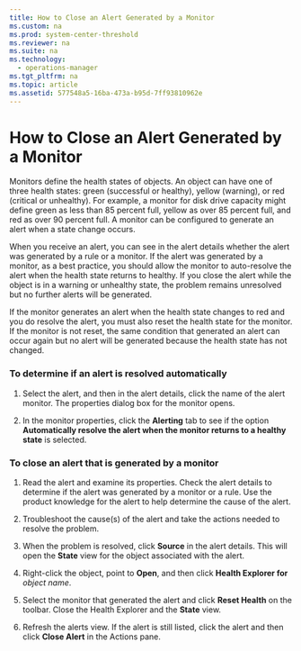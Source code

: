 ```yaml
---
title: How to Close an Alert Generated by a Monitor
ms.custom: na
ms.prod: system-center-threshold
ms.reviewer: na
ms.suite: na
ms.technology: 
  - operations-manager
ms.tgt_pltfrm: na
ms.topic: article
ms.assetid: 577548a5-16ba-473a-b95d-7ff93810962e
---
```

# How to Close an Alert Generated by a Monitor

Monitors define the health states of objects. An object can have one of three health states: green (successful or healthy), yellow (warning), or red (critical or unhealthy). For example, a monitor for disk drive capacity might define green as less than 85 percent full, yellow as over 85 percent full, and red as over 90 percent full. A monitor can be configured to generate an alert when a state change occurs.

When you receive an alert, you can see in the alert details whether the alert was generated by a rule or a monitor. If the alert was generated by a monitor, as a best practice, you should allow the monitor to auto-resolve the alert when the health state returns to healthy. If you close the alert while the object is in a warning or unhealthy state, the problem remains unresolved but no further alerts will be generated.

If the monitor generates an alert when the health state changes to red and you do resolve the alert, you must also reset the health state for the monitor. If the monitor is not reset, the same condition that generated an alert can occur again but no alert will be generated because the health state has not changed.

### To determine if an alert is resolved automatically

1.  Select the alert, and then in the alert details, click the name of the alert monitor. The properties dialog box for the monitor opens.

2.  In the monitor properties, click the **Alerting** tab to see if the option **Automatically resolve the alert when the monitor returns to a healthy state** is selected.

### To close an alert that is generated by a monitor

1.  Read the alert and examine its properties. Check the alert details to determine if the alert was generated by a monitor or a rule. Use the product knowledge for the alert to help determine the cause of the alert.

2.  Troubleshoot the cause(s) of the alert and take the actions needed to resolve the problem.

3.  When the problem is resolved, click **Source** in the alert details. This will open the **State** view for the object associated with the alert.

4.  Right-click the object, point to **Open**, and then click **Health Explorer for** *object name*.

5.  Select the monitor that generated the alert and click **Reset Health** on the toolbar. Close the Health Explorer and the **State** view.

6.  Refresh the alerts view. If the alert is still listed, click the alert and then click **Close Alert** in the Actions pane.



